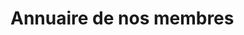 <!-- varstream
title=La communauté JavaScript du Nord
description=ChtiJS est un groupe de développeurs JavaScript passionnés qui \
échangent régulièrement découvertes et bonnes pratiques autour d'une bière dans \
une ambiance décontractée.
keywords.+=JavaScript
keywords.+=groupe
keywords.+=Nord
keywords.+=Pas-de-Calais
-->
# Annuaire de nos membres
<script type="text/javascript">
  var sc, id = "member-list";
  function getMembers(members) {
    var i, sc;
    for (i = 0; i < members.data.length; i++) {
      window["cb_" + members.data[i].id] = function(usr) {
       console.log(usr.name); 
      };
      sc = document.createElement("script");
      sc.src = "http://osrc.dfm.io/" + members.data[i].login + ".json?callback=cb_" + members.data[i].id;
      sc.type = "text/javascript";
      document.head.appendChild(sc);
    }
  };
  sc = document.createElement("script");
  sc.src = "https://api.github.com/orgs/chtijs/public_members?callback=getMembers";
  sc.type = "text/javascript";
  document.head.appendChild(sc);
</script>
